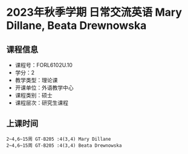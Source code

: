 # 2023年秋季学期 日常交流英语 Mary Dillane, Beata Drewnowska






## 课程信息

- 课程号：FORL6102U.10
- 学分：2
- 教学类型：理论课
- 开课单位：外语教学中心
- 课程类别：硕士
- 课程层次：研究生课程

## 上课时间

```
2~4,6~15周 GT-B205 :4(3,4) Mary Dillane
2~4,6~15周 GT-B205 :4(3,4) Beata Drewnowska
```

